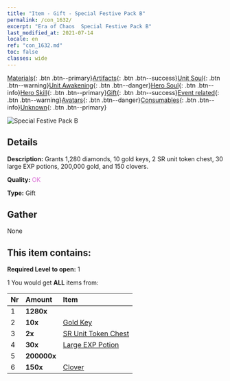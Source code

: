```yaml
---
title: "Item - Gift - Special Festive Pack B"
permalink: /con_1632/
excerpt: "Era of Chaos  Special Festive Pack B"
last_modified_at: 2021-07-14
locale: en
ref: "con_1632.md"
toc: false
classes: wide
---
```

 [Materials](/Items/){: .btn .btn--primary}[Artifacts](/Items/Artifacts/){: .btn .btn--success}[Unit Soul](/Items/UnitSoul/){: .btn .btn--warning}[Unit Awakening](/Items/UnitAwakening/){: .btn .btn--danger}[Hero Soul](/Items/HeroSoul/){: .btn .btn--info}[Hero Skill](/Items/HeroSkill/){: .btn .btn--primary}[Gift](/Items/Gift/){: .btn .btn--success}[Event related](/Items/Events/){: .btn .btn--warning}[Avatars](/Items/Avatars/){: .btn .btn--danger}[Consumables](/Items/Consumables/){: .btn .btn--info}[Unknown](/Items/Unknown/){: .btn .btn--primary}

 ![Special Festive Pack B](/images/t/i_907247.png)

## Details
 **Description:** Grants 1,280 diamonds, 10 gold keys, 2 SR unit token chest, 30 large EXP potions, 200,000 gold, and 150 clovers.

 **Quality:** <span style="color: #DA70D6">OK</span>

 **Type:** Gift

## Gather

  None

## This item contains:

 **Required Level to open:** 1

 1 You would get **ALL** items  from:

  | Nr | Amount |     Item    |
  |:---|:-------|:------------|
  | 1 |  **1280x** | <i class="fas fa-gem"/> |  | 
  | 2 |  **10x** | [Gold Key](/Items/con_783/) |  | 
  | 3 |  **2x** | [SR Unit Token Chest](/Items/con_1597/) |  | 
  | 4 |  **30x** | [Large EXP Potion](/Items/con_702/) |  | 
  | 5 |  **200000x** | <i class="fas fa-coins"/> |  | 
  | 6 |  **150x** | [Clover](/Items/con_537/) |  | 
